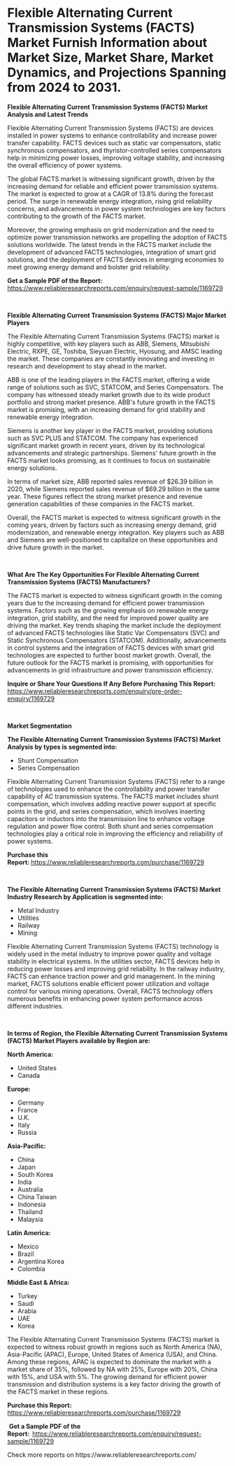 <p><h1>Flexible Alternating Current Transmission Systems (FACTS) Market Furnish Information about Market Size, Market Share, Market Dynamics, and Projections Spanning from 2024 to 2031.</h1></p><p><strong>Flexible Alternating Current Transmission Systems (FACTS) Market Analysis and Latest Trends</strong></p>
<p><p>Flexible Alternating Current Transmission Systems (FACTS) are devices installed in power systems to enhance controllability and increase power transfer capability. FACTS devices such as static var compensators, static synchronous compensators, and thyristor-controlled series compensators help in minimizing power losses, improving voltage stability, and increasing the overall efficiency of power systems.</p><p>The global FACTS market is witnessing significant growth, driven by the increasing demand for reliable and efficient power transmission systems. The market is expected to grow at a CAGR of 13.8% during the forecast period. The surge in renewable energy integration, rising grid reliability concerns, and advancements in power system technologies are key factors contributing to the growth of the FACTS market.</p><p>Moreover, the growing emphasis on grid modernization and the need to optimize power transmission networks are propelling the adoption of FACTS solutions worldwide. The latest trends in the FACTS market include the development of advanced FACTS technologies, integration of smart grid solutions, and the deployment of FACTS devices in emerging economies to meet growing energy demand and bolster grid reliability.</p></p>
<p><strong>Get a Sample PDF of the Report:&nbsp;</strong> <a href="https://www.reliableresearchreports.com/enquiry/request-sample/1169729">https://www.reliableresearchreports.com/enquiry/request-sample/1169729</a></p>
<p>&nbsp;</p>
<p><strong>Flexible Alternating Current Transmission Systems (FACTS) Major Market Players</strong></p>
<p><p>The Flexible Alternating Current Transmission Systems (FACTS) market is highly competitive, with key players such as ABB, Siemens, Mitsubishi Electric, RXPE, GE, Toshiba, Sieyuan Electric, Hyosung, and AMSC leading the market. These companies are constantly innovating and investing in research and development to stay ahead in the market.</p><p>ABB is one of the leading players in the FACTS market, offering a wide range of solutions such as SVC, STATCOM, and Series Compensators. The company has witnessed steady market growth due to its wide product portfolio and strong market presence. ABB's future growth in the FACTS market is promising, with an increasing demand for grid stability and renewable energy integration.</p><p>Siemens is another key player in the FACTS market, providing solutions such as SVC PLUS and STATCOM. The company has experienced significant market growth in recent years, driven by its technological advancements and strategic partnerships. Siemens' future growth in the FACTS market looks promising, as it continues to focus on sustainable energy solutions.</p><p>In terms of market size, ABB reported sales revenue of $26.39 billion in 2020, while Siemens reported sales revenue of $69.29 billion in the same year. These figures reflect the strong market presence and revenue generation capabilities of these companies in the FACTS market.</p><p>Overall, the FACTS market is expected to witness significant growth in the coming years, driven by factors such as increasing energy demand, grid modernization, and renewable energy integration. Key players such as ABB and Siemens are well-positioned to capitalize on these opportunities and drive future growth in the market.</p></p>
<p>&nbsp;</p>
<p><strong>What Are The Key Opportunities For Flexible Alternating Current Transmission Systems (FACTS) Manufacturers?</strong></p>
<p><p>The FACTS market is expected to witness significant growth in the coming years due to the increasing demand for efficient power transmission systems. Factors such as the growing emphasis on renewable energy integration, grid stability, and the need for improved power quality are driving the market. Key trends shaping the market include the deployment of advanced FACTS technologies like Static Var Compensators (SVC) and Static Synchronous Compensators (STATCOM). Additionally, advancements in control systems and the integration of FACTS devices with smart grid technologies are expected to further boost market growth. Overall, the future outlook for the FACTS market is promising, with opportunities for advancements in grid infrastructure and power transmission efficiency.</p></p>
<p><strong>Inquire or Share Your Questions If Any Before Purchasing This Report:</strong> <a href="https://www.reliableresearchreports.com/enquiry/pre-order-enquiry/1169729">https://www.reliableresearchreports.com/enquiry/pre-order-enquiry/1169729</a></p>
<p>&nbsp;</p>
<p><strong>Market Segmentation</strong></p>
<p><strong>The Flexible Alternating Current Transmission Systems (FACTS) Market Analysis by types is segmented into:</strong></p>
<p><ul><li>Shunt Compensation</li><li>Series Compensation</li></ul></p>
<p><p>Flexible Alternating Current Transmission Systems (FACTS) refer to a range of technologies used to enhance the controllability and power transfer capability of AC transmission systems. The FACTS market includes shunt compensation, which involves adding reactive power support at specific points in the grid, and series compensation, which involves inserting capacitors or inductors into the transmission line to enhance voltage regulation and power flow control. Both shunt and series compensation technologies play a critical role in improving the efficiency and reliability of power systems.</p></p>
<p><strong>Purchase this Report:&nbsp;</strong><a href="https://www.reliableresearchreports.com/purchase/1169729">https://www.reliableresearchreports.com/purchase/1169729</a></p>
<p>&nbsp;</p>
<p><strong>The Flexible Alternating Current Transmission Systems (FACTS) Market Industry Research by Application is segmented into:</strong></p>
<p><ul><li>Metal Industry</li><li>Utilities</li><li>Railway</li><li>Mining</li></ul></p>
<p><p>Flexible Alternating Current Transmission Systems (FACTS) technology is widely used in the metal industry to improve power quality and voltage stability in electrical systems. In the utilities sector, FACTS devices help in reducing power losses and improving grid reliability. In the railway industry, FACTS can enhance traction power and grid management. In the mining market, FACTS solutions enable efficient power utilization and voltage control for various mining operations. Overall, FACTS technology offers numerous benefits in enhancing power system performance across different industries.</p></p>
<p>&nbsp;</p>
<p><strong>In terms of Region, the Flexible Alternating Current Transmission Systems (FACTS) Market Players available by Region are:</strong></p>
<p>
    <p> <strong> North America: </strong>
        <ul>
            <li>United States</li>
            <li>Canada</li>
        </ul>
        </p> 
    <p> <strong> Europe: </strong>
        <ul>
            <li>Germany</li>
            <li>France</li>
            <li>U.K.</li>
            <li>Italy</li>
            <li>Russia</li>
        </ul>
        </p> 
    <p> <strong> Asia-Pacific: </strong>
        <ul>
            <li>China</li>
            <li>Japan</li>
            <li>South Korea</li>
            <li>India</li>
            <li>Australia</li>
            <li>China Taiwan</li>
            <li>Indonesia</li>
            <li>Thailand</li>
            <li>Malaysia</li>
        </ul>
        </p> 
    <p> <strong> Latin America: </strong>
        <ul>
            <li>Mexico</li>
            <li>Brazil</li>
            <li>Argentina Korea</li>
            <li>Colombia</li>
        </ul>
        </p> 
    <p> <strong> Middle East & Africa: </strong>
        <ul>
            <li>Turkey</li>
            <li>Saudi</li>
            <li>Arabia</li>
            <li>UAE</li>
            <li>Korea</li>
        </ul>
    </p>
    </p>
<p><p>The Flexible Alternating Current Transmission Systems (FACTS) market is expected to witness robust growth in regions such as North America (NA), Asia-Pacific (APAC), Europe, United States of America (USA), and China. Among these regions, APAC is expected to dominate the market with a market share of 35%, followed by NA with 25%, Europe with 20%, China with 15%, and USA with 5%. The growing demand for efficient power transmission and distribution systems is a key factor driving the growth of the FACTS market in these regions.</p></p>
<p><strong>Purchase this Report: </strong><a href="https://www.reliableresearchreports.com/purchase/1169729">https://www.reliableresearchreports.com/purchase/1169729</a></p>
<p>&nbsp;<strong>Get a Sample PDF of the Report:&nbsp;&nbsp;</strong><a href="https://www.reliableresearchreports.com/enquiry/request-sample/1169729">https://www.reliableresearchreports.com/enquiry/request-sample/1169729</a></p>
<p><strong></strong></p>
<p>Check more reports on https://www.reliableresearchreports.com/</p>